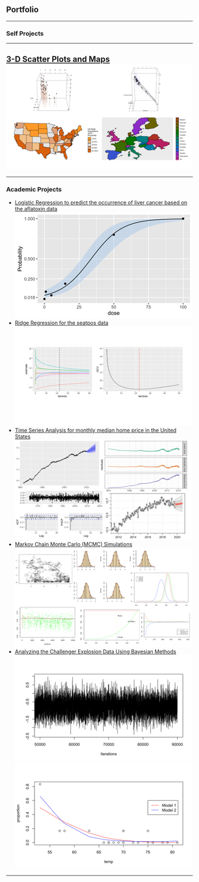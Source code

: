 ## Portfolio

---

### Self Projects

[](/sample_page)

---
[3-D Scatter Plots and Maps](https://npham25.github.io/html/ggplot2.html)
<img src="images/ggplot2.png?raw=true"/>
---
[]()

---

### Academic Projects

- [Logistic Regression to predict the occurrence of liver cancer based on the aflatoxin data](https://npham25.github.io/html/Logistic-Regression.html)
  <img src="images/logreg.png?raw=true"/>
- [Ridge Regression for the seatpos data](https://npham25.github.io/html/Ridge-regression.html)
  <img src="images/ridgereg.png?raw=true"/>
- [Time Series Analysis for monthly median home price in the United States](https://npham25.github.io/html/Time-Series.html)
  <img src="images/ts.png?raw=true"/>
- [Markov Chain Monte Carlo (MCMC) Simulations](https://npham25.github.io/html/Simulations.html)
  <img src="images/sim.png?raw=true"/>
- [Analyzing the Challenger Explosion Data Using Bayesian Methods](https://npham25.github.io/html/Bayesian.html)
  <img src="images/bayesian2.png?raw=true"/>
  <img src="images/bayesian.png?raw=true"/>

---


  <div data-iframe-width="150" data-iframe-height="270" data-share-badge-id="fcb401cf-083a-4ca2-8935-236295a18752" data-share-badge-host="https://www.youracclaim.com"></div><script type="text/javascript" async src="//cdn.youracclaim.com/assets/utilities/embed.js"></script>
  <div data-iframe-width="150" data-iframe-height="270" data-share-badge-id="5fafe53f-c6b1-4831-ad3d-18b06f7690a8" data-share-badge-host="https://www.youracclaim.com"></div><script type="text/javascript" async src="//cdn.youracclaim.com/assets/utilities/embed.js"></script>
  <div data-iframe-width="150" data-iframe-height="270" data-share-badge-id="6503019d-6c86-471d-9b57-b8407a47010b" data-share-badge-host="https://www.youracclaim.com"></div><script type="text/javascript" async src="//cdn.youracclaim.com/assets/utilities/embed.js"></script>
  <div data-iframe-width="150" data-iframe-height="270" data-share-badge-id="c81ebf0a-6f80-48ce-86d5-d27b0b626896" data-share-badge-host="https://www.youracclaim.com"></div><script type="text/javascript" async src="//cdn.youracclaim.com/assets/utilities/embed.js"></script>
  <div data-iframe-width="150" data-iframe-height="270" data-share-badge-id="fd3bdb73-2def-41ae-805d-fd91efffdfc6" data-share-badge-host="https://www.youracclaim.com"></div><script type="text/javascript" async src="//cdn.youracclaim.com/assets/utilities/embed.js"></script>

